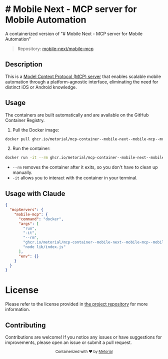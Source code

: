 
# # Mobile Next - MCP server for Mobile Automation

A containerized version of "# Mobile Next - MCP server for Mobile Automation"

> Repository: [mobile-next/mobile-mcp](https://github.com/mobile-next/mobile-mcp)

## Description

This is a [Model Context Protocol (MCP) server](https://github.com/modelcontextprotocol) that enables scalable mobile automation through a platform-agnostic interface, eliminating the need for distinct iOS or Android knowledge.


## Usage

The containers are built automatically and are available on the GitHub Container Registry.

1. Pull the Docker image:

```bash
docker pull ghcr.io/metorial/mcp-container--mobile-next--mobile-mcp--mobile-mcp
```

2. Run the container:

```bash
docker run -it --rm ghcr.io/metorial/mcp-container--mobile-next--mobile-mcp--mobile-mcp 
```

- `--rm` removes the container after it exits, so you don't have to clean up manually.
- `-it` allows you to interact with the container in your terminal.



## Usage with Claude

```json
{
  "mcpServers": {
    "mobile-mcp": {
      "command": "docker",
      "args": [
        "run",
        "-it",
        "--rm",
        "ghcr.io/metorial/mcp-container--mobile-next--mobile-mcp--mobile-mcp",
        "node lib/index.js"
      ],
      "env": {}
    }
  }
}
```

# License

Please refer to the license provided in [the project repository](https://github.com/mobile-next/mobile-mcp) for more information.

## Contributing

Contributions are welcome! If you notice any issues or have suggestions for improvements, please open an issue or submit a pull request.

<div align="center">
  <sub>Containerized with ❤️ by <a href="https://metorial.com">Metorial</a></sub>
</div>
  